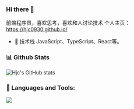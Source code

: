 ### Hi there 👋

前端程序员，喜欢思考，喜欢和人讨论技术
个人主页：https://hjc0930.github.io/

- 🎉 技术栈 JavaScript、TypeScript、React等。
<!-- - 🔭 目前正在学习CI/CD方面的知识 -->

### 📊 Github Stats

![Hjc's GitHub stats](https://github-readme-stats.vercel.app/api?username=hjc0930&count_private=true&show_icons=true)

### 🔨 Languages and Tools:
<p align="left">
  <a href="https://skillicons.dev">
    <img src="https://skillicons.dev/icons?i=git,js,html,css,ts,react,vue,scss,webpack,vite,next,nest,nodejs,vscode" />
  </a>
</p>
